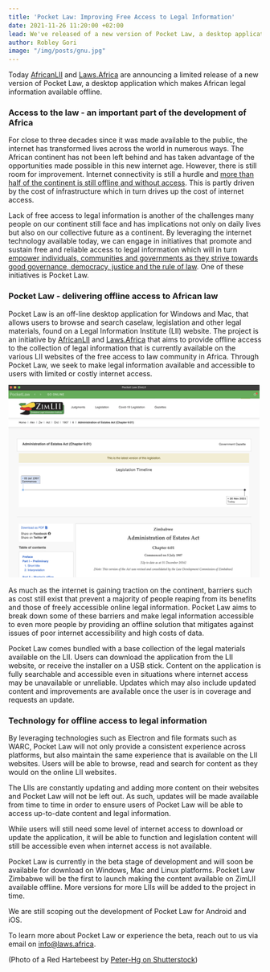 ```yaml
---
title: 'Pocket Law: Improving Free Access to Legal Information'
date: 2021-11-26 11:20:00 +02:00
lead: We've released of a new version of Pocket Law, a desktop application which makes African legal information available offline.
author: Robley Gori
image: "/img/posts/gnu.jpg"
---
```


Today [AfricanLII](https://africanlii.org) and [Laws.Africa](https://laws.africa) are announcing a limited release of a new version of Pocket Law, a desktop application which makes African legal information available offline.


### Access to the law - an important part of the development of Africa

For close to three decades since it was made available to the public, the internet has transformed lives across the world in numerous ways. The African continent has not been left behind and has taken advantage of the opportunities made possible in this new internet age. However, there is still room for improvement. Internet connectivity is still a hurdle and [more than half of the continent is still offline and without access](https://www.gsma.com/r/wp-content/uploads/2020/09/Mobile-Internet-Connectivity-SSA-Fact-Sheet.pdf). This is partly driven by the cost of infrastructure which in turn drives up the cost of internet access.

Lack of free access to legal information is another of the challenges many people on our continent still face and has implications not only on daily lives but also on our collective future as a continent. By leveraging the internet technology available today, we can engage in initiatives that promote and sustain free and reliable access to legal information which will in turn [empower individuals, communities and governments as they strive towards good governance, democracy, justice and the rule of law](https://laws.africa/mission). One of these initiatives is Pocket Law.


### Pocket Law - delivering offline access to African law

Pocket Law is an off-line desktop application for Windows and Mac, that allows users to browse and search caselaw, legislation and other legal materials, found on a Legal Information Institute (LII) website. The project is an initiative by [AfricanLII](https://africanlii.org/) and [Laws.Africa](https://laws.africa) that aims to provide offline access to the collection of legal information that is currently available on the various LII websites of the free access to law community in Africa. Through Pocket Law, we seek to make legal information available and accessible to users with limited or costly internet access.

<img src="/img/posts/pocketlaw-zimlii.png" class="img-fluid" alt="PocketLaw in use" style="max-width: 500px">

As much as the internet is gaining traction on the continent, barriers such as cost still exist that prevent a majority of people reaping from its benefits and those of freely accessible online legal information. Pocket Law aims to break down some of these barriers and make legal information accessible to even more people by providing an offline solution that mitigates against issues of poor internet accessibility and high costs of data. 

Pocket Law comes bundled with a base collection of the legal materials available on the LII. Users can download the application from the LII website, or receive the installer on a USB stick. Content on the application is fully searchable and accessible even in situations where internet access may be unavailable or unreliable. Updates which may also include updated content and improvements are available once the user is in coverage and requests an update.


### Technology for offline access to legal information

By leveraging technologies such as Electron and file formats such as WARC, Pocket Law will not only provide a consistent experience across platforms, but also maintain the same experience that is available on the LII websites. Users will be able to browse, read and search for content as they would on the online LII websites. 

The LIIs are constantly updating and adding more content on their websites and Pocket Law will not be left out. As such, updates will be made available from time to time in order to ensure users of Pocket Law will be able to access up-to-date content and legal information.

While users will still need some level of internet access to download or update the application, it will be able to function and legislation content will still be accessible even when internet access is not available.

Pocket Law is currently in the beta stage of development and will soon be available for download on Windows, Mac and Linux platforms. Pocket Law Zimbabwe will be the first to launch making the content available on ZimLII available offline. More versions for more LIIs will be added to the project in time. 

We are still scoping out the development of Pocket Law for Android and iOS.

To learn more about Pocket Law or experience the beta, reach out to us via email on [info@laws.africa](mailto:info@laws.africa).




\(Photo of a Red Hartebeest by [Peter-Hg on Shutterstock](https://www.shutterstock.com/image-photo/red-hartebeest-late-afternoon-sun-against-1654142260))
